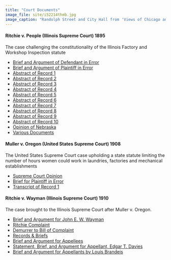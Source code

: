 ```yaml
---
title: "Court Documents"
image_file: site/i52214thmb.jpg
image_caption: "Randolph Street and City Hall from 'Views of Chicago and Vicinity'."
---
```


#### Ritchie v. People (Illinois Supreme Court) 1895
The case challenging the constitutionality of the Illinois Factory and Workshop Inspection statute

- [Brief and Argument of Defendant in Error](/documents/fk_99000002_01)
- [Brief and Argument of Plaintiff in Error](/documents/fk_99000002_02)
- [Abstract of Record 1](/documents/fk_99000002_03)
- [Abstract of Record 2](/documents/fk_99000002_04)
- [Abstract of Record 3](/documents/fk_99000002_05)
- [Abstract of Record 4](/documents/fk_99000002_06)
- [Abstract of Record 5](/documents/fk_99000002_07)
- [Abstract of Record 6](/documents/fk_99000002_08)
- [Abstract of Record 7](/documents/fk_99000002_09)
- [Abstract of Record 8](/documents/fk_99000002_10)
- [Abstract of Record 9](/documents/fk_99000002_11)
- [Abstract of Record 10](/documents/fk_99000002_12)
- [Opinion of Nebraska](/documents/fk_99000002_13)
- [Various Documents](/documents/fk_99000002_14)


#### Muller v. Oregon (United States Supreme Court) 1908
The United States Supreme Court case upholding a state statute limiting the number of hours women could work in laundries, factories and mechanical establishments

- [Supreme Court Opinion](/documents/fk_07382912)
- [Brief for Plaintiff in Error](/documents/fk_07382911)
- [Transcript of Record 1](/documents/fk_07382913)

#### Ritchie v. Wayman (Illinois Supreme Court) 1910
The case brought to the Illinois Supreme Court after Muller v. Oregon.

- [Brief and Argument for John E. W. Wayman](/documents/fk_99000003_1_r2)
- [Ritchie Complaint](/documents/fk_99000003_2_r2)
- [Demurrer to Bill of Complaint](/documents/fk_99000003_3_r2)
- [Records & Briefs](/documents/fk_99000003_4_r2)
- [Brief and Argument for Appellees](/documents/fk_99000003_5_r2)
- [Statement, Brief, and Argument for Appellant, Edgar T. Davies](/documents/fk_99000003_6_r2)
- [Brief and Argument for Appellants by Louis Brandeis](/documents/fk_99000003_7_r2-2)
